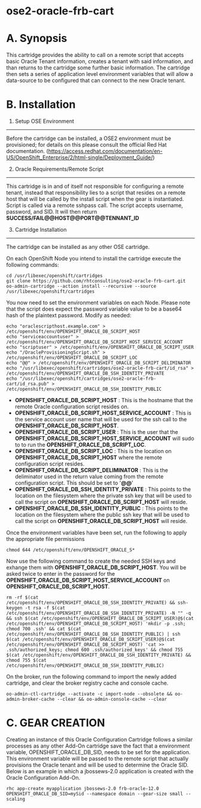 ose2-oracle-frb-cart
====================

A. Synopsis
===========

This cartridge provides the ability to call on a remote script that accepts basic Oracle Tenant information, creates a tenant with said information, and than returns to the cartridge some further basic information. The cartridge then sets a series of application level environment variables that will allow a data-source to be configured that can connect to the new Oracle tenant.

B. Installation
===============

1. Setup OSE Environment
------------------------

Before the cartridge can be installed, a OSE2 environment must be provisioned; for details on this please consult the official Red Hat documentation. (https://access.redhat.com/documentation/en-US/OpenShift_Enterprise/2/html-single/Deployment_Guide/)

2. Oracle Requirements/Remote Script
------------------------------------

This cartridge is in and of itself not responsible for configuring a remote tenant, instead that responsibility lies to a script that resides on a remote host that will be called by the install script when the gear is instantiated. Script is called via a remote sshpass call. The script accepts username, password, and SID. It will then return **SUCCESS/FAIL@@HOST@@PORT@@TENNANT_ID**

3. Cartridge Installation
-------------------------
The cartridge can be installed as any other  OSE cartridge.

On each OpenShift Node you intend to install the cartridge execute the following commands:
```
cd /usr/libexec/openshift/cartridges
git clone https://github.com/rhtconsulting/ose2-oracle-frb-cart.git
oo-admin-cartridge --action install --recursive --source /usr/libexec/openshift/cartridges
```

You now need to set the environment variables on each Node. Please note that the script does expect the password variable value to be a base64 hash of the plaintext password. Modify as needed:
```
echo "oraclescripthost.example.com" > /etc/openshift/env/OPENSHIFT_ORACLE_DB_SCRIPT_HOST
echo "serviceaccountuser" > /etc/openshift/env/OPENSHIFT_ORACLE_DB_SCRIPT_HOST_SERVICE_ACCOUNT
echo "scriptuser" > /etc/openshift/env/OPENSHIFT_ORACLE_DB_SCRIPT_USER
echo "/OracleProvisioningScript.sh" > /etc/openshift/env/OPENSHIFT_ORACLE_DB_SCRIPT_LOC
echo "@@" > /etc/openshift/env/OPENSHIFT_ORACLE_DB_SCRIPT_DELIMINATOR
echo "/usr/libexec/openshift/cartridges/ose2-oracle-frb-cart/id_rsa" > /etc/openshift/env/OPENSHIFT_ORACLE_DB_SSH_IDENTITY_PRIVATE
echo "/usr/libexec/openshift/cartridges/ose2-oracle-frb-cart/id_rsa.pub" > /etc/openshift/env/OPENSHIFT_ORACLE_DB_SSH_IDENTITY_PUBLIC
```

* **OPENSHIFT_ORACLE_DB_SCRIPT_HOST**                 : This is the hostname that the remote Oracle configuration script resides on.
* **OPENSHIFT_ORACLE_DB_SCRIPT_HOST_SERVICE_ACCOUNT** : This is the service account user name that will be used for the ssh call to the **OPENSHIFT_ORACLE_DB_SCRIPT_HOST**.
* **OPENSHIFT_ORACLE_DB_SCRIPT_USER**                 : This is the user that the **OPENSHIFT_ORACLE_DB_SCRIPT_HOST_SERVICE_ACCOUNT** will sudo to to run the **OPENSHIFT_ORACLE_DB_SCRIPT_LOC**.
* **OPENSHIFT_ORACLE_DB_SCRIPT_LOC**                  : This is the location on **OPENSHIFT_ORACLE_DB_SCRIPT_HOST** where the remote configuration script resides.
* **OPENSHIFT_ORACLE_DB_SCRIPT_DELIMINATOR**          : This is the deliminator used in the return value coming from the remote configuration script. This should be set to '**@@**'
* **OPENSHIFT_ORACLE_DB_SSH_IDENTITY_PRIVATE**        : This points to the location on the filesystem where the private ssh key that will be used to call the script on **OPENSHIFT_ORACLE_DB_SCRIPT_HOST** will reside.
* **OPENSHIFT_ORACLE_DB_SSH_IDENTITY_PUBLIC**         : This points to the location on the filesystem where the public ssh key that will be used to call the script on **OPENSHIFT_ORACLE_DB_SCRIPT_HOST** will reside.

Once the environment variables have been set, run the following to apply the appropriate file permissions
```
chmod 644 /etc/openshift/env/OPENSHIFT_ORACLE_S*
```

Now use the following command to create the needed SSH keys and exhange them with **OPENSHIFT_ORACLE_DB_SCRIPT_HOST**. You will be asked twice to enter in the password for the **OPENSHIFT_ORACLE_DB_SCRIPT_HOST_SERVICE_ACCOUNT** on **OPENSHIFT_ORACLE_DB_SCRIPT_HOST**.

```
rm -rf $(cat /etc/openshift/env/OPENSHIFT_ORACLE_DB_SSH_IDENTITY_PRIVATE) && ssh-keygen -t rsa -f $(cat /etc/openshift/env/OPENSHIFT_ORACLE_DB_SSH_IDENTITY_PRIVATE) -N "" -q && ssh $(cat /etc/openshift/env/OPENSHIFT_ORACLE_DB_SCRIPT_USER)@$(cat /etc/openshift/env/OPENSHIFT_ORACLE_DB_SCRIPT_HOST) 'mkdir -p .ssh; chmod 700 .ssh' && cat $(cat /etc/openshift/env/OPENSHIFT_ORACLE_DB_SSH_IDENTITY_PUBLIC) | ssh $(cat /etc/openshift/env/OPENSHIFT_ORACLE_DB_SCRIPT_USER)@$(cat /etc/openshift/env/OPENSHIFT_ORACLE_DB_SCRIPT_HOST) 'cat >> .ssh/authorized_keys; chmod 600 .ssh/authorized_keys' && chmod 755 $(cat /etc/openshift/env/OPENSHIFT_ORACLE_DB_SSH_IDENTITY_PRIVATE) && chmod 755 $(cat /etc/openshift/env/OPENSHIFT_ORACLE_DB_SSH_IDENTITY_PUBLIC)
```

On the broker, run the following command to import the newly added cartridge, and clear the broker registry cache and console cache.

```
oo-admin-ctl-cartridge --activate -c import-node --obsolete && oo-admin-broker-cache --clear && oo-admin-console-cache --clear
```

C. GEAR CREATION
================

Creating an instance of this Oracle Configuration Cartridge follows a similar processes as any other Add-On cartridge save the fact that a environment variable, OPENSHIFT_ORACLE_DB_SID, needs to be set for the application. This environment variable will be passed to the remote script that actually provisions the Oracle tenant and will be used to determine the Oracle SID. Below is an example in which a jbossews-2.0 application is created with the Oracle Configuration Add-On.

```
rhc app-create myapplication jbossews-2.0 frb-oracle-12.0 OPENSHIFT_ORACLE_DB_SID=mySid --namespace domain --gear-size small --scaling
```

